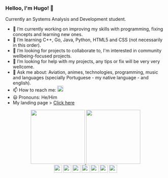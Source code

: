### Helloo, I'm Hugo! 👋

Currently an Systems Analysis and Development student.

- 🔭 I’m currently working on improving my skills with programming, fixing concepts and learning new ones.
- 🌱 I’m learning C++, Go, Java, Python, HTML5 and CSS (not necessarily in this order).
- 👯 I’m looking for projects to collaborate to, I'm interested in community wellbeing-focused projects.
- 🤔 I’m looking for help with my projects, any tips or fix will be very very wellcome.
- 💬 Ask me about: Aviation, animes, technologies, programming, music and languages (specially Portuguese - my native language - and english).
- 📫 How to reach me: <a href="mailto:hugoedson2019@gmail.com"><img src="https://img.shields.io/badge/Gmail-D14836?style=for-the-badge&logo=gmail&logoColor=white" height="19em"/></a>
- 😃 Pronouns: He/Him<br>
- My landing page > <a href="https://huggosouza.github.io/" target="_blank">Click here</a>

<div align="center">
  <a href="https://github.com/huggosouza">
  <img height="170em" src="https://github-readme-stats.vercel.app/api?username=huggosouza&show_icons=true&theme=dark&include_all_commits=true&count_private=true"/>
  <img height="170m" src="https://github-readme-stats.vercel.app/api/top-langs/?username=huggosouza&layout=compact&langs_count=7&theme=dark"/>
  </a><br>
  <img height="25em" src="https://img.shields.io/badge/c++-%2300599C.svg?style=for-the-badge&logo=c%2B%2B&logoColor=white"/></a>
  <img height="25em" src="https://img.shields.io/badge/java-%23ED8B00.svg?style=for-the-badge&logo=java&logoColor=white"/></a>
  <img height="25em" src="https://img.shields.io/badge/python-3670A0?style=for-the-badge&logo=python&logoColor=ffdd54"/></a>
  <img height="25em" src="https://img.shields.io/badge/html5-%23E34F26.svg?style=for-the-badge&logo=html5&logoColor=white"/></a>
  <img height="25em" src="https://img.shields.io/badge/css3-%231572B6.svg?style=for-the-badge&logo=css3&logoColor=white"/></a>
  <img height="25em" src="https://img.shields.io/badge/Arch%20Linux-1793D1?logo=arch-linux&logoColor=fff&style=for-the-badge"/></a>
  <img height="25em" src="https://img.shields.io/badge/-Zorin%20OS-%2310AAEB?style=for-the-badge&logo=zorin&logoColor=white"/></a>
  
</div>
